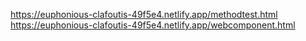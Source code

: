 https://euphonious-clafoutis-49f5e4.netlify.app/methodtest.html
https://euphonious-clafoutis-49f5e4.netlify.app/webcomponent.html